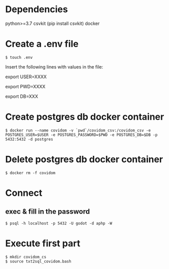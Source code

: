 # Dependencies

python>=3.7
csvkit (pip install csvkit)
docker

# Create a .env file
```
$ touch .env
```

Insert the following lines with values in the file:

export USER=XXXX

export PWD=XXXX

export DB=XXX

# Create postgres db docker container
```
$ docker run --name covidom -v `pwd`/covidom_csv:/covidom_csv -e POSTGRES_USER=$USER -e POSTGRES_PASSWORD=$PWD -e POSTGRES_DB=$DB -p 5432:5432 -d postgres
```

# Delete postgres db docker container
```
$ docker rm -f covidom
```

# Connect

## exec & fill in the password
```
$ psql -h localhost -p 5432 -U godot -d aphp -W
```

# Execute first part
```
$ mkdir covidom_cs
$ source txt2sql_covidom.bash
```
